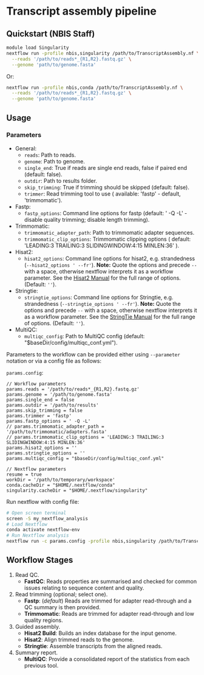 # Transcript assembly pipeline

## Quickstart (NBIS Staff)

```bash
module load Singularity
nextflow run -profile nbis,singularity /path/to/TranscriptAssembly.nf \
  --reads '/path/to/reads*_{R1,R2}.fastq.gz' \
  --genome 'path/to/genome.fasta'
```

Or:
```bash
nextflow run -profile nbis,conda /path/to/TranscriptAssembly.nf \
  --reads '/path/to/reads*_{R1,R2}.fastq.gz' \
  --genome 'path/to/genome.fasta'
```

## Usage

### Parameters

- General:
    * `reads`: Path to reads.
    * `genome`: Path to genome.
    * `single_end`: True if reads are single end reads, false if paired end (default: false).
    * `outdir`: Path to results folder.
    * `skip_trimming`: True if trimming should be skipped (default: false).
    * `trimmer`: Read trimming tool to use ( available: 'fastp' - default, 'trimmomatic').
- Fastp:
    * `fastp_options`: Command line options for fastp (default: ' -Q -L' - disable quality trimming; disable length trimming).
- Trimmomatic:
    * `trimmomatic_adapter_path`: Path to trimmomatic adapter sequences.
    * `trimmomatic_clip_options`: Trimmomatic clipping options ( default: 'LEADING:3 TRAILING:3 SLIDINGWINDOW:4:15 MINLEN:36' ).
- Hisat2:
    * `hisat2_options`: Command line options for hisat2, e.g. strandedness (`--hisat2_options ' --fr'`). **Note:** Quote the options and precede `--` with a space, otherwise nextflow interprets it as a workflow parameter. See the [Hisat2 Manual](https://ccb.jhu.edu/software/hisat2/manual.shtml) for the full range of options. (Default: `''`).
- Stringtie:
    * `stringtie_options`: Command line options for Stringtie, e.g. strandedness (`--stringtie_options ' --fr'`). **Note:** Quote the options and precede `--` with a space, otherwise nextflow interprets it as a workflow parameter. See the [StringTie Manual](http://ccb.jhu.edu/software/stringtie/index.shtml?t=manual) for the full range of options. (Default: `''`).
- MultiQC:
    * `multiqc_config`: Path to MultiQC config (default: "$baseDir/config/multiqc_conf.yml").


Parameters to the workflow can be provided either using `--parameter` notation or via a config file as follows:

`params.config`:
```
// Workflow parameters
params.reads = '/path/to/reads*_{R1,R2}.fastq.gz'
params.genome = '/path/to/genome.fasta'
params.single_end = false
params.outdir = '/path/to/results'
params.skip_trimming = false
params.trimmer = 'fastp'
params.fastp_options = ' -Q -L'
// params.trimmomatic_adapter_path = '/path/to/trimmomatic/adapters.fasta'
// params.trimmomatic_clip_options = 'LEADING:3 TRAILING:3 SLIDINGWINDOW:4:15 MINLEN:36'
params.hisat2_options = ''
params.stringtie_options = ''
params.multiqc_config = "$baseDir/config/multiqc_conf.yml"

// Nextflow parameters
resume = true
workDir = '/path/to/temporary/workspace'
conda.cacheDir = "$HOME/.nextflow/conda"
singularity.cacheDir = "$HOME/.nextflow/singularity"
```

Run nextflow with config file:
```bash
# Open screen terminal
screen -S my_nextflow_analysis
# Load Nextflow
conda activate nextflow-env
# Run Nextflow analysis
nextflow run -c params.config -profile nbis,singularity /path/to/TranscriptAssembly.nf
```

## Workflow Stages

1. Read QC.
    * **FastQC**: Reads properties are summarised and checked for common issues relating to sequence content and quality.
2. Read trimming (optional; select one).
    * **Fastp**: (*default*) Reads are trimmed for adapter read-through and a QC summary is then provided.
    * **Trimmomatic**: Reads are trimmed for adapter read-through and low quality regions.
3. Guided assembly.
    * **Hisat2 Build**: Builds an index database for the input genome.
    * **Hisat2**: Align trimmed reads to the genome.
    * **Stringtie**: Assemble transcripts from the aligned reads.
4. Summary report.
    * **MultiQC**: Provide a consolidated report of the statistics from each previous tool.

